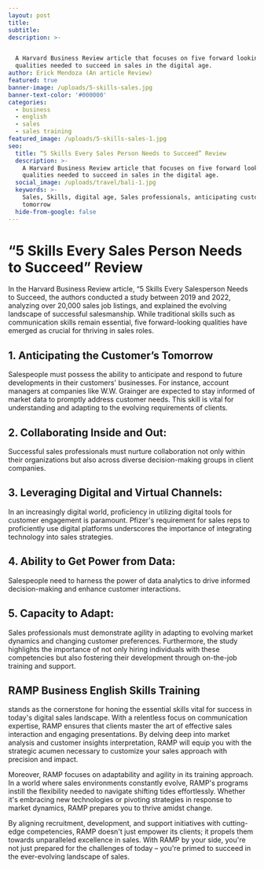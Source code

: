 ```yaml
---
layout: post
title:
subtitle:
description: >-


  A Harvard Business Review article that focuses on five forward looking
  qualities needed to succeed in sales in the digital age.
author: Erick Mendoza (An article Review)
featured: true
banner-image: /uploads/5-skills-sales.jpg
banner-text-color: '#000000'
categories:
  - business
  - english
  - sales
  - sales training
featured_image: /uploads/5-skills-sales-1.jpg
seo:
  title: “5 Skills Every Sales Person Needs to Succeed” Review
  description: >-
    A Harvard Business Review article that focuses on five forward looking
    qualities needed to succeed in sales in the digital age.
  social_image: /uploads/travel/bali-1.jpg
  keywords: >-
    Sales, Skills, digital age, Sales professionals, anticipating customer's
    tomorrow
  hide-from-google: false
---
```

# “5 Skills Every Sales Person Needs to Succeed” Review

In the Harvard Business Review article, “5 Skills Every Salesperson Needs to Succeed, the authors conducted a study between 2019 and 2022, analyzing over 20,000 sales job listings, and explained the evolving landscape of successful salesmanship. While traditional skills such as communication skills remain essential, five forward-looking qualities have emerged as crucial for thriving in sales roles.

## 1\. Anticipating the Customer’s Tomorrow

Salespeople must possess the ability to anticipate and respond to future developments in their customers' businesses. For instance, account managers at companies like W.W. Grainger are expected to stay informed of market data to promptly address customer needs. This skill is vital for understanding and adapting to the evolving requirements of clients.

## 2\. Collaborating Inside and Out:

Successful sales professionals must nurture collaboration not only within their organizations but also across diverse decision-making groups in client companies.

## 3\. Leveraging Digital and Virtual Channels:

In an increasingly digital world, proficiency in utilizing digital tools for customer engagement is paramount. Pfizer's requirement for sales reps to proficiently use digital platforms underscores the importance of integrating technology into sales strategies.

## 4\. Ability to Get Power from Data:

Salespeople need to harness the power of data analytics to drive informed decision-making and enhance customer interactions.

## 5\. Capacity to Adapt:

Sales professionals must demonstrate agility in adapting to evolving market dynamics and changing customer preferences. Furthermore, the study highlights the importance of not only hiring individuals with these competencies but also fostering their development through on-the-job training and support.

## RAMP Business English Skills Training

stands as the cornerstone for honing the essential skills vital for success in today's digital sales landscape. With a relentless focus on communication expertise, RAMP ensures that clients master the art of effective sales interaction and engaging presentations. By delving deep into market analysis and customer insights interpretation, RAMP will equip you with the strategic acumen necessary to customize your sales approach with precision and impact.

Moreover, RAMP focuses on adaptability and agility in its training approach. In a world where sales environments constantly evolve, RAMP's programs instill the flexibility needed to navigate shifting tides effortlessly. Whether it's embracing new technologies or pivoting strategies in response to market dynamics, RAMP prepares you to thrive amidst change.

By aligning recruitment, development, and support initiatives with cutting-edge competencies, RAMP doesn't just empower its clients; it propels them towards unparalleled excellence in sales. With RAMP by your side, you're not just prepared for the challenges of today – you're primed to succeed in the ever-evolving landscape of sales.
